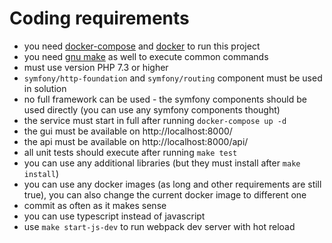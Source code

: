 
Coding requirements
==

* you need [docker-compose](https://docs.docker.com/compose/install/) and [docker](https://docs.docker.com/engine/install/) to run this project
* you need [gnu make](https://www.gnu.org/software/make/) as well to execute common commands 
* must use version PHP 7.3 or higher
* `symfony/http-foundation` and `symfony/routing` component must be used in solution 
* no full framework can be used - the symfony components should be used directly (you can use any symfony components thought)
* the service must start in full after running `docker-compose up -d` 
* the gui must be available on http://localhost:8000/
* the api must be available on http://localhost:8000/api/
* all unit tests should execute after running `make test`
* you can use any additional libraries (but they must install after `make install`)
* you can use any docker images (as long and other requirements are still true), 
you can also change the current docker image to different one
* commit as often as it makes sense
* you can use typescript instead of javascript
* use `make start-js-dev` to run webpack dev server with hot reload